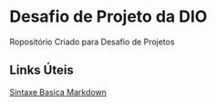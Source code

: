 # Desafio de Projeto da DIO
Ropositório Criado para Desafio de Projetos

## Links Úteis

[Sintaxe Basica Markdown](https://www.markdownguide.org/basic-syntax/)
